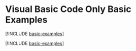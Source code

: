 # Visual Basic Code Only Basic Examples

[!INCLUDE [basic-examples](../../../includes/manual/examples/basic-examples-intro.md)]

[!INCLUDE [basic-examples](../../../includes/manual/examples/basic-examples-outro.md)]